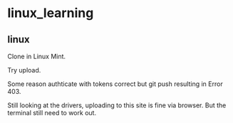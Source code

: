 # linux_learning

## linux

Clone in Linux Mint.

Try upload.

Some reason authticate with tokens correct but git push resulting in Error 403.

Still looking at the drivers, uploading to this site is fine via browser. But the terminal still need to work out.
